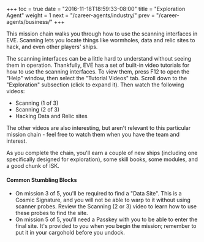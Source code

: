 +++
toc = true
date = "2016-11-18T18:59:33-08:00"
title = "Exploration Agent"
weight = 1
next = "/career-agents/industry/"
prev = "/career-agents/business/"
+++

This mission chain walks you through how to use the scanning interfaces
in EVE. Scanning lets you locate things like wormholes, data and relic sites
to hack, and even other players' ships.

The scanning interfaces can be a little hard to understand without seeing
them in operation. Thankfully, EVE has a set of built-in video tutorials
for how to use the scanning interfaces. To view them, press F12 to open
the "Help" window, then select the "Tutorial Videos" tab. Scroll down to
the "Exploration" subsection (click to expand it). Then watch the following
videos:

 * Scanning (1 of 3)
 * Scanning (2 of 3)
 * Hacking Data and Relic sites

The other videos are also interesting, but aren't relevant to this particular
mission chain - feel free to watch them when you have the team and interest.

As you complete the chain, you'll earn a couple of new ships (including one
specifically designed for exploration), some skill books, some modules,
and a good chunk of ISK.

#### Common Stumbling Blocks

 * On mission 3 of 5, you'll be required to find a "Data Site".
   This is a Cosmic Signature, and you will not be able to warp to it without using scanner probes.
   Review the Scanning (2 or 3) video to learn how to use these probes to find the site.
 * On mission 5 of 5, you'll need a Passkey with you to be able to enter the final site.
   It's provided to you when you begin the mission; remember to put it in your cargohold before you undock.